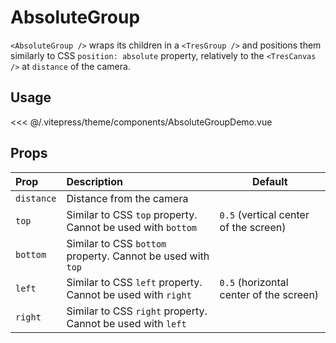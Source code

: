 # AbsoluteGroup

<DocsDemo>
  <AbsoluteGroupDemo />
</DocsDemo>

`<AbsoluteGroup />` wraps its children in a `<TresGroup />` and positions them similarly to CSS `position: absolute` property, relatively to the `<TresCanvas />` at `distance` of the camera.

## Usage

<<< @/.vitepress/theme/components/AbsoluteGroupDemo.vue

## Props

| Prop       | Description                                                 | Default                                 |
| :--------- | :---------------------------------------------------------- | --------------------------------------- |
| `distance` | Distance from the camera                                    |                                         |
| `top`      | Similar to CSS `top` property. Cannot be used with `bottom` | `0.5` (vertical center of the screen)   |
| `bottom`   | Similar to CSS `bottom` property. Cannot be used with `top` |                                         |
| `left`     | Similar to CSS `left` property. Cannot be used with `right` | `0.5` (horizontal center of the screen) |
| `right`    | Similar to CSS `right` property. Cannot be used with `left` |                                         |
